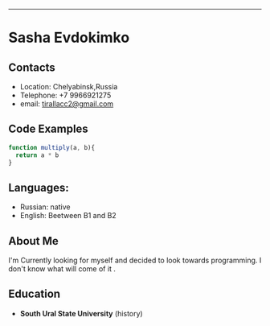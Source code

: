 *************************
# Sasha Evdokimko

## Contacts 
* Location: Chelyabinsk,Russia
* Telephone: +7 9966921275
* email: tirallacc2@gmail.com
  
## Code Examples
```js
function multiply(a, b){
  return a * b
}

```
## Languages:
* Russian: native
* English: Beetween B1 and B2



## About Me

I'm Currently looking for myself and decided to look towards programming. I don't know what will come of it .


## Education
* **South Ural State University** (history) 




